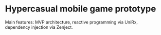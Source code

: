 # Hypercasual mobile game prototype
Main features: MVP architecture, reactive programming via UniRx, dependency injection via Zenject.
